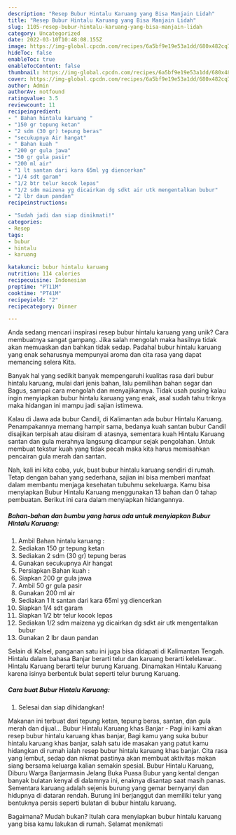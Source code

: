 ```yaml
---
description: "Resep Bubur Hintalu Karuang yang Bisa Manjain Lidah"
title: "Resep Bubur Hintalu Karuang yang Bisa Manjain Lidah"
slug: 1105-resep-bubur-hintalu-karuang-yang-bisa-manjain-lidah
category: Uncategorized
date: 2022-03-10T10:48:08.155Z
image: https://img-global.cpcdn.com/recipes/6a5bf9e19e53a1dd/680x482cq70/bubur-hintalu-karuang-foto-resep-utama.jpg
hideToc: false
enableToc: true
enableTocContent: false
thumbnail: https://img-global.cpcdn.com/recipes/6a5bf9e19e53a1dd/680x482cq70/bubur-hintalu-karuang-foto-resep-utama.jpg
cover: https://img-global.cpcdn.com/recipes/6a5bf9e19e53a1dd/680x482cq70/bubur-hintalu-karuang-foto-resep-utama.jpg
author: Admin
authorAv: notfound
ratingvalue: 3.5
reviewcount: 11
recipeingredient:
- " Bahan hintalu karuang "
- "150 gr tepung ketan"
- "2 sdm (30 gr) tepung beras"
- "secukupnya Air hangat"
- " Bahan kuah "
- "200 gr gula jawa"
- "50 gr gula pasir"
- "200 ml air"
- "1 lt santan dari kara 65ml yg diencerkan"
- "1/4 sdt garam"
- "1/2 btr telur kocok lepas"
- "1/2 sdm maizena yg dicairkan dg sdkt air utk mengentalkan bubur"
- "2 lbr daun pandan"
recipeinstructions:

- "Sudah jadi dan siap dinikmati!"
categories:
- Resep
tags:
- bubur
- hintalu
- karuang

katakunci: bubur hintalu karuang 
nutrition: 114 calories
recipecuisine: Indonesian
preptime: "PT11M"
cooktime: "PT41M"
recipeyield: "2"
recipecategory: Dinner

---
```





Anda sedang mencari inspirasi resep bubur hintalu karuang yang unik? Cara membuatnya sangat gampang. Jika salah mengolah maka hasilnya tidak akan memuaskan dan bahkan tidak sedap. Padahal bubur hintalu karuang yang enak seharusnya mempunyai aroma dan cita rasa yang dapat memancing selera Kita.





Banyak hal yang sedikit banyak mempengaruhi kualitas rasa dari bubur hintalu karuang, mulai dari jenis bahan, lalu pemilihan bahan segar dan Bagus, sampai cara mengolah dan menyajikannya. Tidak usah pusing kalau ingin menyiapkan bubur hintalu karuang yang enak,      asal sudah tahu triknya maka hidangan ini mampu jadi sajian istimewa.














Kalau di Jawa ada bubur Candil, di Kalimantan ada bubur Hintalu Karuang. Penampakannya memang hampir sama, bedanya kuah santan bubur Candil disajikan terpisah atau disiram di atasnya, sementara kuah Hintalu Karuang santan dan gula merahnya langsung dicampur sejak pengolahan. Untuk membuat tekstur kuah yang tidak pecah maka kita harus memisahkan pencairan gula merah dan santan.






Nah, kali ini kita coba, yuk, buat bubur hintalu karuang sendiri di rumah. Tetap dengan bahan yang sederhana, sajian ini bisa memberi manfaat dalam membantu menjaga kesehatan tubuhmu sekeluarga. Kamu bisa menyiapkan Bubur Hintalu Karuang menggunakan 13 bahan dan 0 tahap pembuatan. Berikut ini cara dalam menyiapkan hidangannya.

<!--inarticleads1-->

##### Bahan-bahan dan bumbu yang harus ada untuk menyiapkan Bubur Hintalu Karuang:

1. Ambil  Bahan hintalu karuang :
1. Sediakan 150 gr tepung ketan
1. Sediakan 2 sdm (30 gr) tepung beras
1. Gunakan secukupnya Air hangat
1. Persiapkan  Bahan kuah :
1. Siapkan 200 gr gula jawa
1. Ambil 50 gr gula pasir
1. Gunakan 200 ml air
1. Sediakan 1 lt santan dari kara 65ml yg diencerkan
1. Siapkan 1/4 sdt garam
1. Siapkan 1/2 btr telur kocok lepas
1. Sediakan 1/2 sdm maizena yg dicairkan dg sdkt air utk mengentalkan bubur
1. Gunakan 2 lbr daun pandan


Selain di Kalsel, panganan satu ini juga bisa didapati di Kalimantan Tengah. Hintalu dalam bahasa Banjar berarti telur dan karuang berarti kelelawar.. Hintalu Karuang berarti telur burung Karuang. Dinamakan Hintalu Karuang karena isinya berbentuk bulat seperti telur burung Karuang. 

<!--inarticleads2-->

##### Cara buat Bubur Hintalu Karuang:


1. Selesai dan siap dihidangkan!

Makanan ini terbuat dari tepung ketan, tepung beras, santan, dan gula merah dan dijual… Bubur Hintalu Karuang khas Banjar - Pagi ini kami akan resep bubur hintalu karuang khas banjar, Bagi kamu yang suka bubur hintalu karuang khas banjar, salah satu ide masakan yang patut kamu hidangkan di rumah ialah resep bubur hintalu karuang khas banjar. Cita rasa yang lembut, sedap dan nikmat pastinya akan membuat aktivitas makan siang bersama keluarga kalian semakin spesial. Bubur Hintalu Karuang, Diburu Warga Banjarmasin Jelang Buka Puasa Bubur yang kental dengan banyak bulatan kenyal di dalamnya ini, enaknya disantap saat masih panas. Sementara karuang adalah sejenis burung yang gemar bernyanyi dan hidupnya di dataran rendah. Burung ini berjanggut dan memiliki telur yang bentuknya persis seperti bulatan di bubur hintalu karuang. 

Bagaimana? Mudah bukan? Itulah cara menyiapkan bubur hintalu karuang yang bisa kamu lakukan di rumah. Selamat menikmati
